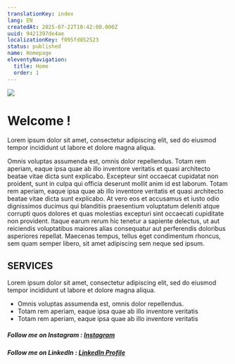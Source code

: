```yaml
---
translationKey: index
lang: EN
createdAt: 2025-07-22T10:42:00.000Z
uuid: 9421397de4ae
localizationKey: f095fd852523
status: published
name: Homepage
eleventyNavigation:
  title: Home
  order: 1
---
```

![](/_images/Header_Linkedin.webp)

# Welcome !

Lorem ipsum dolor sit amet, consectetur adipiscing elit, sed do eiusmod tempor incididunt ut labore et dolore magna aliqua.

Omnis voluptas assumenda est, omnis dolor repellendus. Totam rem aperiam, eaque ipsa quae ab illo inventore veritatis et quasi architecto beatae vitae dicta sunt explicabo. Excepteur sint occaecat cupidatat non proident, sunt in culpa qui officia deserunt mollit anim id est laborum. Totam rem aperiam, eaque ipsa quae ab illo inventore veritatis et quasi architecto beatae vitae dicta sunt explicabo. At vero eos et accusamus et iusto odio dignissimos ducimus qui blanditiis praesentium voluptatum deleniti atque corrupti quos dolores et quas molestias excepturi sint occaecati cupiditate non provident. Itaque earum rerum hic tenetur a sapiente delectus, ut aut reiciendis voluptatibus maiores alias consequatur aut perferendis doloribus asperiores repellat. Maecenas tempus, tellus eget condimentum rhoncus, sem quam semper libero, sit amet adipiscing sem neque sed ipsum.

## SERVICES 

Lorem ipsum dolor sit amet, consectetur adipiscing elit, sed do eiusmod tempor incididunt ut labore et dolore magna aliqua.

- Omnis voluptas assumenda est, omnis dolor repellendus. 
- Totam rem aperiam, eaque ipsa quae ab illo inventore veritatis 
- Totam rem aperiam, eaque ipsa quae ab illo inventore veritatis 

##### Follow me on Instagram <logo> : [Instagram](https://www.instagram.com/verobosschaert/)

##### Follow me on LinkedIn <logo> : [LinkedIn Profile](https://www.linkedin.com/in/veroniquebosschaert/)
